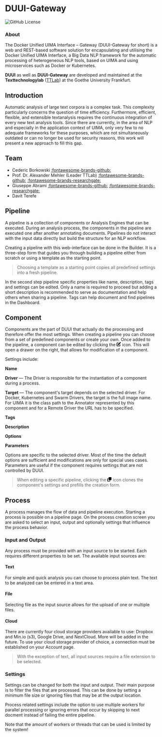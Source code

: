 # DUUI-Gateway

![GitHub License](https://img.shields.io/github/license/Texttechnologylab/DUUI-Gateway)

### About
The Docker Unified UIMA Interface – Gateway (DUUI-Gateway for short) is a web and REST-based software solution for encapsulating and utilising the Docker Unified UIMA Interface, a Big Data NLP framework for the automatic processing of heterogeneous NLP tools, based on UIMA and using microservices such as Docker or Kubernetes.

**DUUI** as well as **DUUI-Gateway** are developed and maintained at the **Texttechnologylab** ([TTLab](https://www.texttechnologylab.org/)) at the Goethe University Frankfurt.


## Introduction

Automatic analysis of large text corpora is a complex task. This complexity particularly concerns the question of time efficiency. Furthermore, efficient, flexible, and extensible textanalysis requires the continuous integration of every new text analysis tools. Since there are currently, in the area of NLP and especially in the application context of UIMA, only very few to no adequate frameworks for these purposes, which are not simultaneously outdated or can no longer be used for security reasons, this work will present a new approach to fill this gap.

## Team

- Cederic Borkowski [:fontawesome-brands-github:](https://github.com/CedricBorko)
- Prof. Dr. Alexander Mehler (Leader TTLab) [:fontawesome-brands-github:](https://github.com/amehler) [:fontawesome-brands-researchgate:](https://www.researchgate.net/profile/Alexander-Mehler-2)
- Giuseppe Abrami [:fontawesome-brands-github:](https://github.com/abrami) [:fontawesome-brands-researchgate:](https://www.researchgate.net/profile/Giuseppe-Abrami)
- Davit Terefe


## Pipeline

A pipeline is a collection of components or Analysis Engines that can be executed. During an analysis process, the components in the pipeline are executed one after
another annotating documents. Pipelines do not interact with the input data directly but build the structure for an NLP workflow.

Creating a pipeline with this web-interface can be done in the Builder. It is a three-step form that guides you through building a pipeline either from scratch or 
using a template as the starting point.

>Choosing a template as a starting point copies all predefined settings into a fresh
pipeline.

In the second step pipeline specific properties like name, description, tags and settings can be edited. 
Only a name is required to proceed but adding a short description is recommended to serve as documentation 
and help others when sharing a pipeline. Tags can help document and find pipelines
in the Dashboard.

## Component

Components are the part of DUUI that actually do the processing and therefore offer
the most settings. When creating a pipeline you can choose from a set of predefined
components or create your own. Once added to the pipeline, a component can be edited
by clicking the <img src="./images/fa-edit.svg" width="14"> icon. This will open a drawer on
the right, that allows for modification of a component.

Settings include:

**Name**

**Driver** &mdash; The Driver is responsible for the instantiation
  of a component during a process.

**Target** &mdash; The component's target depends on the selected
driver. For Docker, Kubernetes and Swarm Drivers, the target is the full image name.
For UIMA it is the class path to the Annotator represented by this component and for
a Remote Driver the URL has to be specified.

**Tags**  

**Description**  

**Options**  

**Parameters**

Options are specific to the selected driver. Most of the time the default options
are sufficient and modifications are only for special uses cases. Parameters are
useful if the component requires settings that are not controlled by DUUI.

>When editing a specific pipeline, clicking the <img src="./images/fa-clone.svg" width="14"> icon
clones the component's settings and prefills the creation form.

## Process 

A process manages the flow of data and pipeline execution. Starting a process is
possible on a pipeline page. On the process creation screen you are asked to select
an input, output and optionally settings that influence the process behavior.

### Input and Output 

Any process must be provided with an input source to be started. Each requires
different properties to be set. The available input sources are:

#### Text

For simple and quick analysis you can choose to process plain text. The text
to be analyzed can be entered in a text area.

#### File 

Selecting file as the input source allows for the upload of one or multiple
files.

#### Cloud 

There are currently four cloud storage providers available to use: Dropbox and
Min.io (s3), Google Drive, and NextCloud. More will be added in the future. To use your cloud storage
provider of choice, a connection must be established on your Account page.

>With the exception of text, all input sources require a file extension to be
selected.

### Settings 

Settings can be changed for both the input and output. Their main purpose is to
filter the files that are processed. This can be done by setting a minimum file
size or ignoring files that may be at the output location.

Process related settings include the option to use multiple workers for parallel
processing or ignoring errors that occur by skipping to next docment instead of
failing the entire pipeline.

Note that the amount of workers or threads that can be used is limited by the
system!
